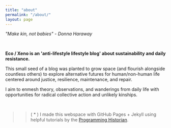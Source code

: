 ```yaml
---
title: "about"
permalink: "/about/"
layout: page
---
```


*"Make kin, not babies"*
*- Donna Haraway*

&nbsp;

**Eco / Xeno is an 'anti-lifestyle lifestyle blog' about sustainability and daily resistance.**



This small seed of a blog was planted to grow space (and flourish alongside countless others) to explore alternative futures for human/non-human life centered around justice, resilience, maintenance, and repair.

I aim to enmesh theory, observations, and wanderings from daily life with opportunities for radical collective action and unlikely kinships.

&nbsp;
&nbsp;
&nbsp;
&nbsp;

>>( * ) I made this webspace with GitHub Pages + Jekyll using
helpful tutorials by the [Programming Historian](https://programminghistorian.org/).
